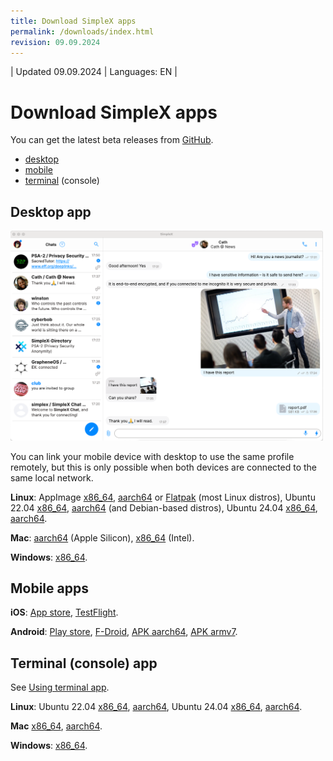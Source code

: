 ```yaml
---
title: Download SimpleX apps
permalink: /downloads/index.html
revision: 09.09.2024
---
```


| Updated 09.09.2024 | Languages: EN |
# Download SimpleX apps

You can get the latest beta releases from [GitHub](https://github.com/simplex-chat/simplex-chat/releases).

- [desktop](#desktop-app)
- [mobile](#mobile-apps)
- [terminal](#terminal-console-app) (console)

## Desktop app

<img src="/docs/images/simplex-desktop-light.png" alt="desktop app" width=500>

You can link your mobile device with desktop to use the same profile remotely, but this is only possible when both devices are connected to the same local network.

**Linux**:
AppImage [x86_64](https://github.com/simplex-chat/simplex-chat/releases/latest/download/simplex-desktop-x86_64.AppImage), [aarch64](https://github.com/simplex-chat/simplex-chat/releases/latest/download/simplex-desktop-aarch64.AppImage) or [Flatpak](https://flathub.org/apps/chat.simplex.simplex) (most Linux distros), Ubuntu 22.04 [x86_64](https://github.com/simplex-chat/simplex-chat/releases/latest/download/simplex-desktop-ubuntu-22_04-x86_64.deb), [aarch64](https://github.com/simplex-chat/simplex-chat/releases/latest/download/simplex-desktop-ubuntu-22_04-aarch64.deb) (and Debian-based distros), Ubuntu 24.04 [x86_64](https://github.com/simplex-chat/simplex-chat/releases/latest/download/simplex-desktop-ubuntu-24_04-x86_64.deb), [aarch64](https://github.com/simplex-chat/simplex-chat/releases/latest/download/simplex-desktop-ubuntu-24_04-aarch64.deb).

**Mac**: [aarch64](https://github.com/simplex-chat/simplex-chat/releases/latest/download/simplex-desktop-macos-aarch64.dmg) (Apple Silicon), [x86_64](https://github.com/simplex-chat/simplex-chat/releases/latest/download/simplex-desktop-macos-x86_64.dmg) (Intel).

**Windows**: [x86_64](https://github.com/simplex-chat/simplex-chat/releases/latest/download/simplex-desktop-windows-x86_64.msi).

## Mobile apps

**iOS**: [App store](https://apps.apple.com/us/app/simplex-chat/id1605771084), [TestFlight](https://testflight.apple.com/join/DWuT2LQu).

**Android**: [Play store](https://play.google.com/store/apps/details?id=chat.simplex.app), [F-Droid](https://simplex.chat/fdroid/), [APK aarch64](https://github.com/simplex-chat/simplex-chat/releases/latest/download/simplex.apk), [APK armv7](https://github.com/simplex-chat/simplex-chat/releases/latest/download/simplex-armv7a.apk).

## Terminal (console) app

See [Using terminal app](/docs/CLI.md).

**Linux**:
Ubuntu 22.04 [x86_64](https://github.com/simplex-chat/simplex-chat/releases/latest/download/simplex-chat-ubuntu-22_04-x86_64), [aarch64](https://github.com/simplex-chat/simplex-chat/releases/latest/download/simplex-chat-ubuntu-22_04-aarch64), Ubuntu 24.04 [x86_64](https://github.com/simplex-chat/simplex-chat/releases/latest/download/simplex-chat-ubuntu-24_04-x86_64), [aarch64](https://github.com/simplex-chat/simplex-chat/releases/latest/download/simplex-chat-ubuntu-24_04-aarch64).

**Mac** [x86_64](https://github.com/simplex-chat/simplex-chat/releases/latest/download/simplex-chat-macos-x86-64), [aarch64](https://github.com/simplex-chat/simplex-chat/releases/latest/download/simplex-chat-macos-aarch64).

**Windows**: [x86_64](https://github.com/simplex-chat/simplex-chat/releases/latest/download/simplex-chat-windows-x86-64).
